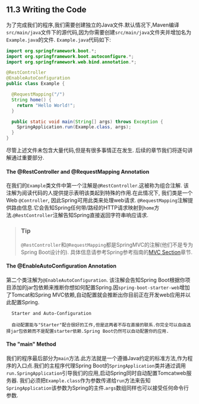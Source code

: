 ## 11.3 Writing the Code
为了完成我们的程序,我们需要创建独立的Java文件.默认情况下,Maven编译`src/main/java`文件下的源代码,因为你需要创建`src/main/java`文件夹并增加名为`Example.java`的文件.
`Example.java`代码如下:
```java
import org.springframework.boot.*;
import org.springframework.boot.autoconfigure.*;
import org.springframework.web.bind.annotation.*;

@RestController
@EnableAutoConfiguration
public class Example {

  @RequestMapping("/")
  String home() {
    return "Hello World!";
  }

  public static void main(String[] args) throws Exception {
    SpringApplication.run(Example.class, args);
  }
}
```
尽管上述文件未包含大量代码,但是有很多事情正在发生. 后续的章节我们将逐句讲解通过重要部分.

#### The @RestController and @RequestMapping Annotation
在我们的`Example`类文件中第一个注解是`@RestController`.这被称为组合注解. 该注解为阅读代码的人提供提示表明该类起到特殊的作用.在此情况下, 我们类是一个Web `@Controller`, 因此Spring可用此类来处理web请求.
`@RequestMapping`注解提供路由信息.它会告知Spring任何带/路经的HTTP请求映射到`home`方法.`@RestController`注解告知Spring直接返回字符串响应请求.

>### Tip
>`@RestController`和`@RequestMapping`都是SpringMVC的注解(他们不是专为Spring Boot设计的). 具体信息请参考Spring参考指南的[MVC Section](https://docs.spring.io/spring/docs/5.0.6.RELEASE/spring-framework-reference/web.html#mvc)章节.

#### The @EnableAutoConfiguration Annotation
第二个类注解为`@EnableAutoConfiguration`. 该注解会告知Spring Boot根据你项目添加的jar包依赖来推断你想如何配置Spring.因`spring-boot-starter-web`增加了Tomcat和Spring MVC依赖,自动配置就会推断出你目前正在开发web应用并以此配置Spring.

```
  Starter and Auto-Configuration
  
  自动配置能与"Starter"配合很好的工作,但是这两者不存在直接的联系.你完全可以自由选择jar包依赖而不是配置starter依赖.Spring Boot仍然可以自动配置你的应用.
```
#### The "main" Method
我们的程序最后部分为`main`方法.此方法就是一个遵循Java约定的标准方法,作为程序的入口点.我们的主程序代理Spring Boot的`SpringApplication`类并通过调用`run.SpringApplication`引导我们的应用,启动Spring同时自动配置Tomcatweb服务器.
我们必须把`Example.class`作为参数传递给`run`方法来告知`SpringApplication`该参数为Spring的主件.`args`数组同样也可以接受任何命令行参数.
